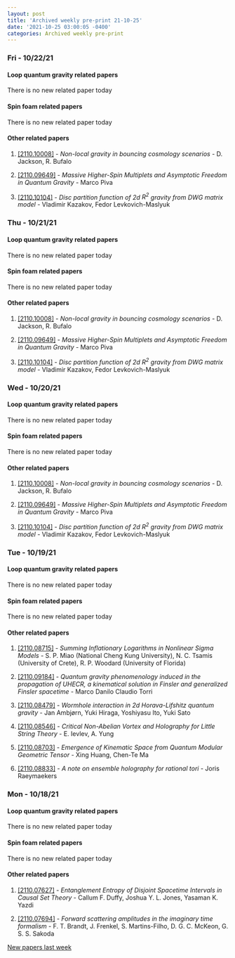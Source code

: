 ```yaml
---
layout: post
title: 'Archived weekly pre-print 21-10-25'
date: '2021-10-25 03:00:05 -0400'
categories: Archived weekly pre-print
---
```



### Fri - 10/22/21

#### Loop quantum gravity related papers

There is no new related paper today 

#### Spin foam related papers

There is no new related paper today 



#### Other related papers

1. [[2110.10008]](https://arxiv.org/abs/2110.10008) - *Non-local gravity in bouncing cosmology scenarios* - D. Jackson, R. Bufalo

1. [[2110.09649]](https://arxiv.org/abs/2110.09649) - *Massive Higher-Spin Multiplets and Asymptotic Freedom in Quantum Gravity* - Marco Piva

1. [[2110.10104]](https://arxiv.org/abs/2110.10104) - *Disc partition function of 2d $R^2$ gravity from DWG matrix model* - Vladimir Kazakov, Fedor Levkovich-Maslyuk



### Thu - 10/21/21

#### Loop quantum gravity related papers

There is no new related paper today 

#### Spin foam related papers

There is no new related paper today 



#### Other related papers

1. [[2110.10008]](https://arxiv.org/abs/2110.10008) - *Non-local gravity in bouncing cosmology scenarios* - D. Jackson, R. Bufalo

1. [[2110.09649]](https://arxiv.org/abs/2110.09649) - *Massive Higher-Spin Multiplets and Asymptotic Freedom in Quantum Gravity* - Marco Piva

1. [[2110.10104]](https://arxiv.org/abs/2110.10104) - *Disc partition function of 2d $R^2$ gravity from DWG matrix model* - Vladimir Kazakov, Fedor Levkovich-Maslyuk



### Wed - 10/20/21

#### Loop quantum gravity related papers

There is no new related paper today 

#### Spin foam related papers

There is no new related paper today 



#### Other related papers

1. [[2110.10008]](https://arxiv.org/abs/2110.10008) - *Non-local gravity in bouncing cosmology scenarios* - D. Jackson, R. Bufalo

1. [[2110.09649]](https://arxiv.org/abs/2110.09649) - *Massive Higher-Spin Multiplets and Asymptotic Freedom in Quantum Gravity* - Marco Piva

1. [[2110.10104]](https://arxiv.org/abs/2110.10104) - *Disc partition function of 2d $R^2$ gravity from DWG matrix model* - Vladimir Kazakov, Fedor Levkovich-Maslyuk



### Tue - 10/19/21

#### Loop quantum gravity related papers

There is no new related paper today 

#### Spin foam related papers

There is no new related paper today 



#### Other related papers

1. [[2110.08715]](https://arxiv.org/abs/2110.08715) - *Summing Inflationary Logarithms in Nonlinear Sigma Models* - S. P. Miao (National Cheng Kung University), N. C. Tsamis (University of Crete), R. P. Woodard (University of Florida)

1. [[2110.09184]](https://arxiv.org/abs/2110.09184) - *Quantum gravity phenomenology induced in the propagation of UHECR, a  kinematical solution in Finsler and generalized Finsler spacetime* - Marco Danilo Claudio Torri

1. [[2110.08479]](https://arxiv.org/abs/2110.08479) - *Wormhole interaction in 2d Horava-Lifshitz quantum gravity* - Jan Ambjørn, Yuki Hiraga, Yoshiyasu Ito, Yuki Sato

1. [[2110.08546]](https://arxiv.org/abs/2110.08546) - *Critical Non-Abelian Vortex and Holography for Little String Theory* - E. Ievlev, A. Yung

1. [[2110.08703]](https://arxiv.org/abs/2110.08703) - *Emergence of Kinematic Space from Quantum Modular Geometric Tensor* - Xing Huang, Chen-Te Ma

1. [[2110.08833]](https://arxiv.org/abs/2110.08833) - *A note on ensemble holography for rational tori* - Joris Raeymaekers



### Mon - 10/18/21

#### Loop quantum gravity related papers

There is no new related paper today 

#### Spin foam related papers

There is no new related paper today 



#### Other related papers

1. [[2110.07627]](https://arxiv.org/abs/2110.07627) - *Entanglement Entropy of Disjoint Spacetime Intervals in Causal Set  Theory* - Callum F. Duffy, Joshua Y. L. Jones, Yasaman K. Yazdi

1. [[2110.07694]](https://arxiv.org/abs/2110.07694) - *Forward scattering amplitudes in the imaginary time formalism* - F. T. Brandt, J. Frenkel, S. Martins-Filho, D. G. C. McKeon, G. S. S. Sakoda






[New papers last week]({{site.url}}/archived/weekly/pre-print/2021/10/18/archived_weekly_papers.html)